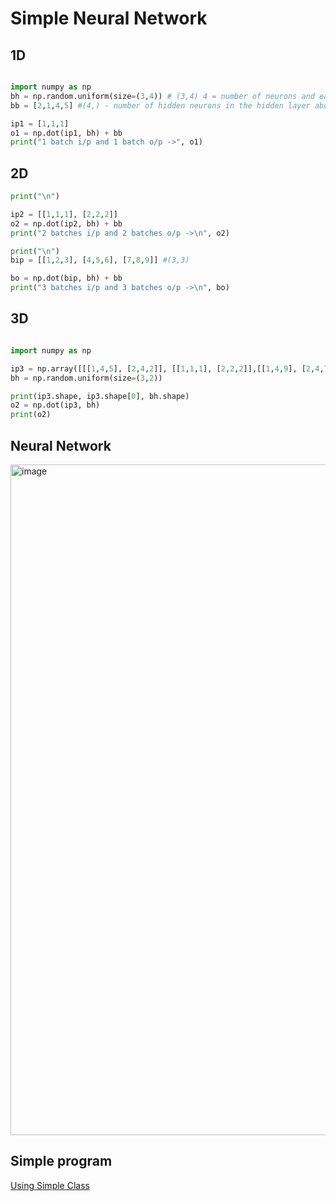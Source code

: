 # Simple Neural Network


## 1D 
```python

import numpy as np
bh = np.random.uniform(size=(3,4)) # (3,4) 4 = number of neurons and each input has 3 elements
bb = [2,1,4,5] #(4,) - number of hidden neurons in the hidden layer above

ip1 = [1,1,1]
o1 = np.dot(ip1, bh) + bb
print("1 batch i/p and 1 batch o/p ->", o1)
```

## 2D
```python
print("\n")

ip2 = [[1,1,1], [2,2,2]]
o2 = np.dot(ip2, bh) + bb
print("2 batches i/p and 2 batches o/p ->\n", o2)

print("\n")
bip = [[1,2,3], [4,5,6], [7,8,9]] #(3,3)

bo = np.dot(bip, bh) + bb
print("3 batches i/p and 3 batches o/p ->\n", bo)
```

## 3D
```python

import numpy as np

ip3 = np.array([[[1,4,5], [2,4,2]], [[1,1,1], [2,2,2]],[[1,4,9], [2,4,7]],[[5,5,5], [4,4,2]]])
bh = np.random.uniform(size=(3,2))

print(ip3.shape, ip3.shape[0], bh.shape)
o2 = np.dot(ip3, bh)
print(o2)

```
## Neural Network

<img width="1073" alt="image" src="https://github.com/rvbug/NLP/assets/10928536/4dbeba80-7adc-4ddf-a697-d84479cb7528">


## Simple program
[Using Simple Class](https://github.com/rvbug/NLP/blob/main/simpleNN/simple_nn.py)
